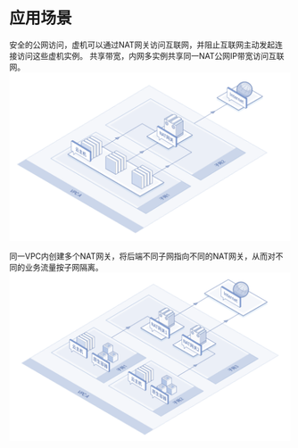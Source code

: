 # 应用场景


安全的公网访问，虚机可以通过NAT网关访问互联网，并阻止互联网主动发起连接访问这些虚机实例。
共享带宽，内网多实例共享同一NAT公网IP带宽访问互联网。
![单NAT网关](../../../../image/Networking/Nat-Gateway/nat-1.png)


同一VPC内创建多个NAT网关，将后端不同子网指向不同的NAT网关，从而对不同的业务流量按子网隔离。
![多NAT网关](../../../../image/Networking/Nat-Gateway/nat-2.png)
